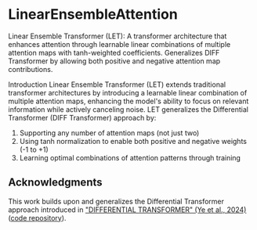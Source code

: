 # LinearEnsembleAttention
Linear Ensemble Transformer (LET): A transformer architecture that enhances attention through learnable linear combinations of multiple attention maps with tanh-weighted coefficients. Generalizes DIFF Transformer by allowing both positive and negative attention map contributions.

Introduction
Linear Ensemble Transformer (LET) extends traditional transformer architectures by introducing a learnable linear combination of multiple attention maps, enhancing the model's ability to focus on relevant information while actively canceling noise.
LET generalizes the Differential Transformer (DIFF Transformer) approach by:

1. Supporting any number of attention maps (not just two)
2. Using tanh normalization to enable both positive and negative weights (-1 to +1)
3. Learning optimal combinations of attention patterns through training

## Acknowledgments

This work builds upon and generalizes the Differential Transformer approach introduced in ["DIFFERENTIAL TRANSFORMER" (Ye et al., 2024)](https://arxiv.org/abs/2410.05258) ([code repository](https://github.com/microsoft/unilm/tree/master/Diff-Transformer)).
